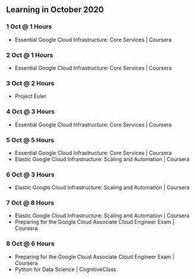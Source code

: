 ## Learning in October 2020

### 1 Oct @ 1 Hours
* Essential Google Cloud Infrastructure: Core Services | Coursera

### 2 Oct @ 1 Hours
* Essential Google Cloud Infrastructure: Core Services | Coursera

### 3 Oct @ 2 Hours
* Project Euler

### 4 Oct @ 3 Hours
* Essential Google Cloud Infrastructure: Core Services | Coursera

### 5 Oct @ 5 Hours
* Essential Google Cloud Infrastructure: Core Services | Coursera
* Elastic Google Cloud Infrastructure: Scaling and Automation | Coursera

### 6 Oct @ 3 Hours
* Elastic Google Cloud Infrastructure: Scaling and Automation | Coursera

### 7 Oct @ 8 Hours
* Elastic Google Cloud Infrastructure: Scaling and Automation | Coursera
* Preparing for the Google Cloud Associate Cloud Engineer Exam | Coursera

### 8 Oct @ 6 Hours
* Preparing for the Google Cloud Associate Cloud Engineer Exam | Coursera
* Python for Data Science | CognitiveClass
